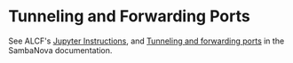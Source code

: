 # Tunneling and Forwarding Ports

<!--[TODO a Cerebras-specific example.-->
See ALCF's [Jupyter Instructions](https://github.com/argonne-lcf/ThetaGPU-Docs/blob/master/doc_staging/jupyter.md), and
[Tunneling and forwarding ports](../sambanova/Tunneling-and-forwarding-ports.md) in the SambaNova documentation.

